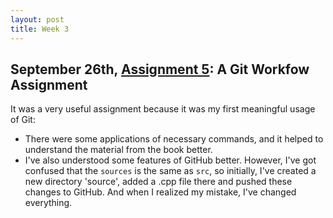 ```yaml
---
layout: post
title: Week 3
---
```



## September 26th, [Assignment 5](http://www.compsci.hunter.cuny.edu/~sweiss/course_materials/cs_ossd/assignments/assignment_05_git_workflow.pdf): A Git Workfow Assignment

It was a very useful assignment because it was my first meaningful usage of Git:
* There were some applications of necessary commands, and it helped to understand the material from the book better.
* I've also understood some features of GitHub better.
However, I've got confused that the `sources` is the same as `src`, so initially, I've created a new directory 'source\', added a .cpp file there and pushed these changes to GitHub. And when I realized my mistake, I've changed everything.

